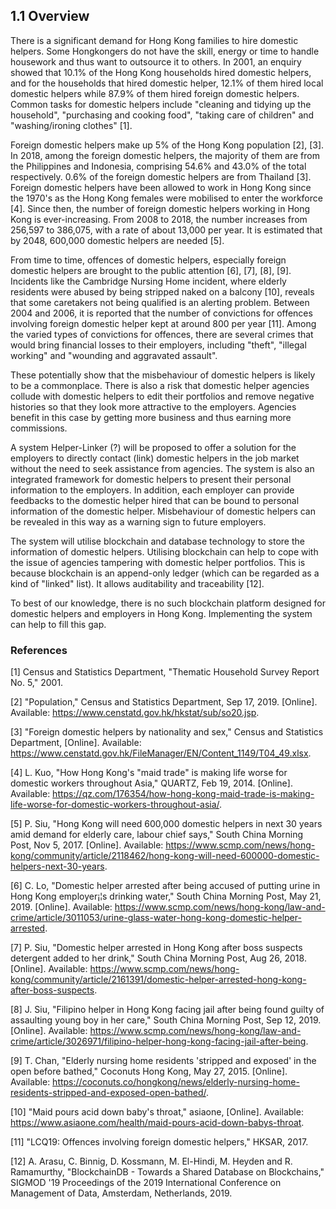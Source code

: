 ## 1.1 Overview

There is a significant demand for Hong Kong families to hire domestic helpers.
Some Hongkongers do not have the skill, energy or time to handle housework and thus want to outsource it to others.
In 2001, an enquiry showed that 10.1% of the Hong Kong households hired domestic helpers, and for the households that hired domestic helper, 12.1% of them hired local domestic helpers while 87.9% of them hired foreign domestic helpers.
Common tasks for domestic helpers include "cleaning and tidying up the household", "purchasing and cooking food", "taking care of children" and "washing/ironing clothes" [1].

Foreign domestic helpers make up 5% of the Hong Kong population [2], [3].
In 2018, among the foreign domestic helpers, the majority of them are from the Philippines and Indonesia, comprising 54.6% and 43.0% of the total respectively.
0.6% of the foreign domestic helpers are from Thailand [3].
Foreign domestic helpers have been allowed to work in Hong Kong since the 1970's as the Hong Kong females were mobilised to enter the workforce [4].
Since then, the number of foreign domestic helpers working in Hong Kong is ever-increasing.
From 2008 to 2018, the number increases from  256,597 to 386,075, with a rate of about 13,000 per year.
It is estimated that by 2048, 600,000 domestic helpers are needed [5].

<!-- Add a topic sentence here. -->
From time to time, offences of domestic helpers, especially foreign domestic helpers are brought to the public attention [6], [7], [8], [9].
Incidents like the Cambridge Nursing Home incident, where elderly residents were abused by being stripped naked on a balcony [10], reveals that some caretakers not being qualified is an alerting problem.
Between 2004 and 2006, it is reported that the number of convictions for offences involving foreign domestic helper kept at around 800 per year [11].
Among the varied types of convictions for offences, there are several crimes that would bring financial losses to their employers, including "theft", "illegal working" and "wounding and aggravated assault".

These potentially show that the misbehaviour of domestic helpers is likely to be a commonplace.
There is also a risk that domestic helper agencies collude with domestic helpers to edit their portfolios and remove negative histories so that they look more attractive to the employers.
Agencies benefit in this case by getting more business and thus earning more commissions.

A system Helper-Linker (?) will be proposed to offer a solution for the employers to directly contact (link) domestic helpers in the job market without the need to seek assistance from agencies.
The system is also an integrated framework for domestic helpers to present their personal information to the employers.
In addition, each employer can provide feedbacks to the domestic helper hired that can be bound to personal information of the domestic helper.
Misbehaviour of domestic helpers can be revealed in this way as a warning sign to future employers.

The system will utilise blockchain and database technology to store the information of domestic helpers.
Utilising blockchain can help to cope with the issue of agencies tampering with domestic helper portfolios.
This is because blockchain is an append-only ledger (which can be regarded as a kind of "linked" list).
It allows auditability and traceability [12].

To best of our knowledge<!-- David have attempted the search terms "hong kong employment blockchain" and "hong kong domestic helper blockchain" and found no relevant results -->, there is no such blockchain platform designed for domestic helpers and employers in Hong Kong.
Implementing the system can help to fill this gap.

### References

[1] 	Census and Statistics Department, "Thematic Household Survey Report No. 5," 2001.

[2] 	"Population," Census and Statistics Department, Sep 17, 2019. [Online]. Available: https://www.censtatd.gov.hk/hkstat/sub/so20.jsp.

[3] 	"Foreign domestic helpers by nationality and sex," Census and Statistics Department, [Online]. Available: https://www.censtatd.gov.hk/FileManager/EN/Content_1149/T04_49.xlsx.

[4] 	L. Kuo, "How Hong Kong's "maid trade" is making life worse for domestic workers throughout Asia," QUARTZ, Feb 19, 2014. [Online]. Available: https://qz.com/176354/how-hong-kong-maid-trade-is-making-life-worse-for-domestic-workers-throughout-asia/.

[5] 	P. Siu, "Hong Kong will need 600,000 domestic helpers in next 30 years amid demand for elderly care, labour chief says," South China Morning Post, Nov 5, 2017. [Online]. Available: https://www.scmp.com/news/hong-kong/community/article/2118462/hong-kong-will-need-600000-domestic-helpers-next-30-years.

[6] 	C. Lo, "Domestic helper arrested after being accused of putting urine in Hong Kong employer¡¦s drinking water," South China Morning Post, May 21, 2019. [Online]. Available: https://www.scmp.com/news/hong-kong/law-and-crime/article/3011053/urine-glass-water-hong-kong-domestic-helper-arrested.

[7] 	P. Siu, "Domestic helper arrested in Hong Kong after boss suspects detergent added to her drink," South China Morning Post, Aug 26, 2018. [Online]. Available: https://www.scmp.com/news/hong-kong/community/article/2161391/domestic-helper-arrested-hong-kong-after-boss-suspects.

[8] 	J. Siu, "Filipino helper in Hong Kong facing jail after being found guilty of assaulting young boy in her care," South China Morning Post, Sep 12, 2019. [Online]. Available: https://www.scmp.com/news/hong-kong/law-and-crime/article/3026971/filipino-helper-hong-kong-facing-jail-after-being.

[9] 	T. Chan, "Elderly nursing home residents 'stripped and exposed' in the open before bathed," Coconuts Hong Kong, May 27, 2015. [Online]. Available: https://coconuts.co/hongkong/news/elderly-nursing-home-residents-stripped-and-exposed-open-bathed/.

[10] 	"Maid pours acid down baby's throat," asiaone, [Online]. Available: https://www.asiaone.com/health/maid-pours-acid-down-babys-throat.

[11] 	"LCQ19: Offences involving foreign domestic helpers," HKSAR, 2017.

[12] 	A. Arasu, C. Binnig, D. Kossmann, M. El-Hindi, M. Heyden and R. Ramamurthy, "BlockchainDB - Towards a Shared Database on Blockchains," SIGMOD '19 Proceedings of the 2019 International Conference on Management of Data, Amsterdam, Netherlands, 2019.
